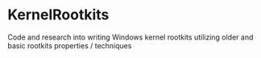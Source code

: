 # KernelRootkits
Code and research into writing Windows kernel rootkits utilizing older and basic rootkits properties / techniques

